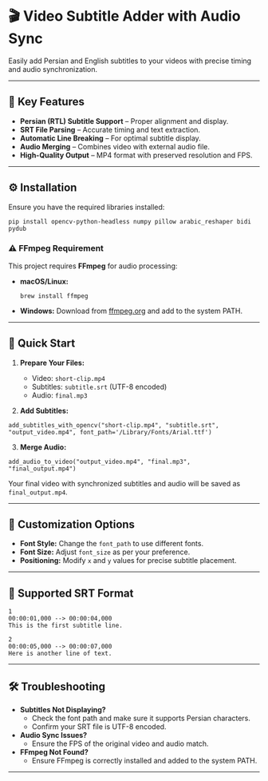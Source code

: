 # 🎬 Video Subtitle Adder with Audio Sync  
Easily add Persian and English subtitles to your videos with precise timing and audio synchronization.

---

## 🌟 Key Features  
- **Persian (RTL) Subtitle Support** – Proper alignment and display.  
- **SRT File Parsing** – Accurate timing and text extraction.  
- **Automatic Line Breaking** – For optimal subtitle display.  
- **Audio Merging** – Combines video with external audio file.  
- **High-Quality Output** – MP4 format with preserved resolution and FPS.  

---

## ⚙️ Installation  
Ensure you have the required libraries installed:  
```
pip install opencv-python-headless numpy pillow arabic_reshaper bidi pydub
```

### ⚠️ FFmpeg Requirement  
This project requires **FFmpeg** for audio processing:  
- **macOS/Linux:**  
    ```
    brew install ffmpeg
    ```
- **Windows:** Download from [ffmpeg.org](https://ffmpeg.org) and add to the system PATH.

---

## 🚀 Quick Start  
1. **Prepare Your Files:**  
   - Video: `short-clip.mp4`  
   - Subtitles: `subtitle.srt` (UTF-8 encoded)  
   - Audio: `final.mp3`  

2. **Add Subtitles:**  
```
add_subtitles_with_opencv("short-clip.mp4", "subtitle.srt", "output_video.mp4", font_path='/Library/Fonts/Arial.ttf')
```

3. **Merge Audio:**  
```
add_audio_to_video("output_video.mp4", "final.mp3", "final_output.mp4")
```

Your final video with synchronized subtitles and audio will be saved as `final_output.mp4`.

---

## 🎨 Customization Options  
- **Font Style:** Change the `font_path` to use different fonts.  
- **Font Size:** Adjust `font_size` as per your preference.  
- **Positioning:** Modify `x` and `y` values for precise subtitle placement.  

---

## 📝 Supported SRT Format  
```
1  
00:00:01,000 --> 00:00:04,000  
This is the first subtitle line.  

2  
00:00:05,000 --> 00:00:07,000  
Here is another line of text.  
```

---

## 🛠 Troubleshooting  
- **Subtitles Not Displaying?**  
    - Check the font path and make sure it supports Persian characters.  
    - Confirm your SRT file is UTF-8 encoded.  
- **Audio Sync Issues?**  
    - Ensure the FPS of the original video and audio match.  
- **FFmpeg Not Found?**  
    - Ensure FFmpeg is correctly installed and added to the system PATH.

---

